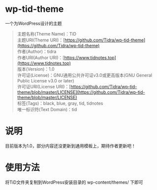 # wp-tid-theme
一个为WordPress设计的主题

> 主题名称(Theme Name)：TiD  
> 主题URI(Theme URI)：[https://github.com/Tidra/wp-tid-theme](https://github.com/Tidra/wp-tid-theme)  
> 作者(Author)：tidra  
> 作者URI(Author URI)：[https://www.tidnotes.top](https://www.tidnotes.top)  
> 版本(Version)：1.0  
> 许可证(License)：GNU通用公共许可证v3.0或更高版本(GNU General Public License v3.0 or later)  
> 许可证URI(License URI)：[https://github.com/Tidra/wp-tid-theme/blob/master/LICENSE](https://github.com/Tidra/wp-tid-theme/blob/master/LICENSE)  
> 标签(Tags)：black, blue, gray, tid, tidnotes  
> 唯一标识符(Text Domain)：tid

# 说明
目前版本为1.0，部分内容还没更新到通用模板上，期待作者更新吧！

# 使用方法
将TiD文件夹复制到WordPress安装目录的 wp-content/themes/ 下即可
